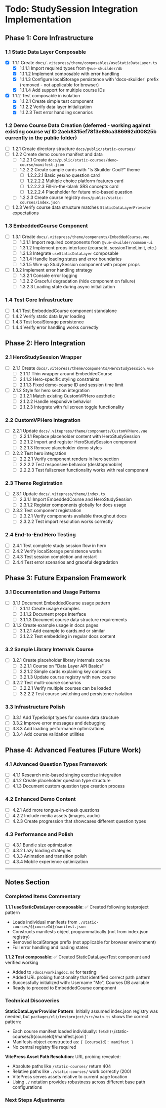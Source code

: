 # Todo: StudySession Integration Implementation

## Phase 1: Core Infrastructure

### 1.1 Static Data Layer Composable
- [x] 1.1.1 Create `docs/.vitepress/theme/composables/useStaticDataLayer.ts`
  - [x] 1.1.1.1 Import required types from `@vue-skuilder/db`
  - [x] 1.1.1.2 Implement composable with error handling
  - [x] 1.1.1.3 Configure localStorage persistence with 'docs-skuilder' prefix (removed - not applicable for browser)
  - [x] 1.1.1.4 Add support for multiple course IDs
- [x] 1.1.2 Test composable in isolation
  - [x] 1.1.2.1 Create simple test component
  - [x] 1.1.2.2 Verify data layer initialization
  - [x] 1.1.2.3 Test error handling scenarios

### 1.2 Demo Course Data Creation (deferred - working against existing course w/ ID 2aeb8315ef78f3e89ca386992d00825b currently in the public folder)
- [ ] 1.2.1 Create directory structure `docs/public/static-courses/`
- [ ] 1.2.2 Create demo course manifest and data
  - [ ] 1.2.2.1 Create `docs/public/static-courses/demo-course/manifest.json`
  - [ ] 1.2.2.2 Create sample cards with "Is Skuilder Cool?" theme
    - [ ] 1.2.2.2.1 Basic yes/no question card
    - [ ] 1.2.2.2.2 Multiple choice platform features card
    - [ ] 1.2.2.2.3 Fill-in-the-blank SRS concepts card
    - [ ] 1.2.2.2.4 Placeholder for future mic-based question
  - [ ] 1.2.2.3 Create course registry `docs/public/static-courses/index.json`
- [ ] 1.2.3 Verify course data structure matches `StaticDataLayerProvider` expectations

### 1.3 EmbeddedCourse Component
- [ ] 1.3.1 Create `docs/.vitepress/theme/components/EmbeddedCourse.vue`
  - [ ] 1.3.1.1 Import required components from `@vue-skuilder/common-ui`
  - [ ] 1.3.1.2 Implement props interface (courseId, sessionTimeLimit, etc.)
  - [ ] 1.3.1.3 Integrate `useStaticDataLayer` composable
  - [ ] 1.3.1.4 Handle loading states and error boundaries
  - [ ] 1.3.1.5 Wire up StudySession component with proper props
- [ ] 1.3.2 Implement error handling strategy
  - [ ] 1.3.2.1 Console error logging
  - [ ] 1.3.2.2 Graceful degradation (hide component on failure)
  - [ ] 1.3.2.3 Loading state during async initialization

### 1.4 Test Core Infrastructure
- [ ] 1.4.1 Test EmbeddedCourse component standalone
- [ ] 1.4.2 Verify static data layer loading
- [ ] 1.4.3 Test localStorage persistence
- [ ] 1.4.4 Verify error handling works correctly

## Phase 2: Hero Integration

### 2.1 HeroStudySession Wrapper
- [ ] 2.1.1 Create `docs/.vitepress/theme/components/HeroStudySession.vue`
  - [ ] 2.1.1.1 Thin wrapper around EmbeddedCourse
  - [ ] 2.1.1.2 Hero-specific styling constraints
  - [ ] 2.1.1.3 Fixed demo-course ID and session time limit
- [ ] 2.1.2 Style for hero section integration
  - [ ] 2.1.2.1 Match existing CustomVPHero aesthetic
  - [ ] 2.1.2.2 Handle responsive behavior
  - [ ] 2.1.2.3 Integrate with fullscreen toggle functionality

### 2.2 CustomVPHero Integration
- [ ] 2.2.1 Update `docs/.vitepress/theme/components/CustomVPHero.vue`
  - [ ] 2.2.1.1 Replace placeholder content with HeroStudySession
  - [ ] 2.2.1.2 Import and register HeroStudySession component
  - [ ] 2.2.1.3 Remove placeholder demo styles
- [ ] 2.2.2 Test hero integration
  - [ ] 2.2.2.1 Verify component renders in hero section
  - [ ] 2.2.2.2 Test responsive behavior (desktop/mobile)
  - [ ] 2.2.2.3 Test fullscreen functionality works with real component

### 2.3 Theme Registration
- [ ] 2.3.1 Update `docs/.vitepress/theme/index.ts`
  - [ ] 2.3.1.1 Import EmbeddedCourse and HeroStudySession
  - [ ] 2.3.1.2 Register components globally for docs usage
- [ ] 2.3.2 Test component registration
  - [ ] 2.3.2.1 Verify components available throughout docs
  - [ ] 2.3.2.2 Test import resolution works correctly

### 2.4 End-to-End Hero Testing
- [ ] 2.4.1 Test complete study session flow in hero
- [ ] 2.4.2 Verify localStorage persistence works
- [ ] 2.4.3 Test session completion and restart
- [ ] 2.4.4 Test error scenarios and graceful degradation

## Phase 3: Future Expansion Framework

### 3.1 Documentation and Usage Patterns
- [ ] 3.1.1 Document EmbeddedCourse usage pattern
  - [ ] 3.1.1.1 Create usage examples
  - [ ] 3.1.1.2 Document props interface
  - [ ] 3.1.1.3 Document course data structure requirements
- [ ] 3.1.2 Create example usage in docs pages
  - [ ] 3.1.2.1 Add example to cards.md or similar
  - [ ] 3.1.2.2 Test embedding in regular docs content

### 3.2 Sample Library Internals Course
- [ ] 3.2.1 Create placeholder library internals course
  - [ ] 3.2.1.1 Course on "Data Layer API Basics"
  - [ ] 3.2.1.2 Simple cards explaining key concepts
  - [ ] 3.2.1.3 Update course registry with new course
- [ ] 3.2.2 Test multi-course scenarios
  - [ ] 3.2.2.1 Verify multiple courses can be loaded
  - [ ] 3.2.2.2 Test course switching and persistence isolation

### 3.3 Infrastructure Polish
- [ ] 3.3.1 Add TypeScript types for course data structure
- [ ] 3.3.2 Improve error messages and debugging
- [ ] 3.3.3 Add loading performance optimizations
- [ ] 3.3.4 Add course validation utilities

## Phase 4: Advanced Features (Future Work)

### 4.1 Advanced Question Types Framework
- [ ] 4.1.1 Research mic-based singing exercise integration
- [ ] 4.1.2 Create placeholder question type structure
- [ ] 4.1.3 Document custom question type creation process

### 4.2 Enhanced Demo Content
- [ ] 4.2.1 Add more tongue-in-cheek questions
- [ ] 4.2.2 Include media assets (images, audio)
- [ ] 4.2.3 Create progression that showcases different question types

### 4.3 Performance and Polish
- [ ] 4.3.1 Bundle size optimization
- [ ] 4.3.2 Lazy loading strategies
- [ ] 4.3.3 Animation and transition polish
- [ ] 4.3.4 Mobile experience optimization

---

## Notes Section

### Completed Items Commentary
**1.1.1 useStaticDataLayer composable**: ✅ Created following testproject pattern
- Loads individual manifests from `./static-courses/${courseId}/manifest.json` 
- Constructs manifests object programmatically (not from index.json registry)
- Removed localStorage prefix (not applicable for browser environment)
- Full error handling and loading states

**1.1.2 Test composable**: ✅ Created StaticDataLayerTest component and verified working
- Added to `/docs/workingdoc.md` for testing
- Added URL probing functionality that identified correct path pattern
- Successfully initialized with: Username "Me", Courses DB available
- Ready to proceed to EmbeddedCourse component

### Technical Discoveries
**StaticDataLayerProvider Pattern**: Initially assumed index.json registry was needed, but `packages/cli/testproject/src/main.ts` shows the correct pattern:
- Each course manifest loaded individually: `fetch(\`/static-courses/\${courseId}/manifest.json\`)`
- Manifests object constructed as: `{ [courseId]: manifest }`
- No central registry file required

**VitePress Asset Path Resolution**: URL probing revealed:
- Absolute paths like `/static-courses/` return 404
- Relative paths like `./static-courses/` work correctly (200)  
- VitePress serves assets relative to current page location
- Using `./` notation provides robustness across different base path configurations

### Next Steps Adjustments
<!-- Plan modifications based on implementation learnings -->
